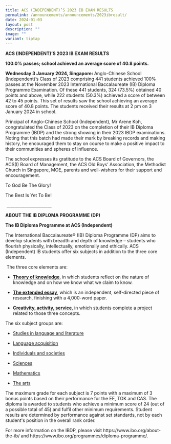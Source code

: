 ```yaml
---
title: ACS (INDEPENDENT)’S 2023 IB EXAM RESULTS
permalink: /announcements/announcements/2023ibresult/
date: 2024-01-03
layout: post
description: ""
image: ""
variant: tiptap
---
```

<p><strong>ACS (INDEPENDENT)’S 2023 IB EXAM RESULTS</strong></p><p><strong>100.0% passes; school achieved an average score of 40.8 points.</strong></p><p><strong>Wednesday 3 January 2024, Singapore: </strong>Anglo-Chinese School (Independent)’s Class of 2023 comprising 441 students achieved 100% passes at the November 2023 International Baccalaureate (IB) Diploma Programme Examination. Of these 441 students, 324 (73.5%) obtained 40 points and above, while 222 students (50.3%) achieved a score of between 42 to 45 points. This set of results saw the school achieving an average score of 40.8 points. The students received their results at 2 pm on 3 January 2024 in school.</p><p>Principal of Anglo-Chinese School (Independent), Mr Arene Koh, congratulated the Class of 2023 on the completion of their IB Diploma Programme (IBDP) and the strong showing in their 2023 IBDP examinations. Noting that this batch had made their mark by breaking records and making history, he encouraged them to stay on course to make a positive impact to their communities and spheres of influence.</p><p>The school expresses its gratitude to the ACS Board of Governors, the ACS(I) Board of Management, the ACS Old Boys’ Association, the Methodist Church in Singapore, MOE, parents and well-wishers for their support and encouragement.</p><p>To God Be The Glory!</p><p>The Best Is Yet To Be!</p><p>&nbsp;______________________</p><p><strong>ABOUT THE IB DIPLOMA PROGRAMME (DP)</strong></p><p><strong>The IB Diploma Programme at ACS (Independent)</strong></p><p>The International Baccalaureate® (IB) Diploma Programme (DP) aims to develop students with breadth and depth of knowledge – students who flourish physically, intellectually, emotionally and ethically. ACS (Independent) IB students offer six subjects in addition to the three core elements.</p><p>&nbsp;The three core elements are:&nbsp;</p><ul data-tight="true" class="tight"><li><p><strong><a href="https://www.ibo.org/programmes/diploma-programme/curriculum/theory-of-knowledge/" rel="noopener noreferrer nofollow" target="_blank">Theory of knowledge</a></strong>, in which students reflect on the nature of knowledge and on how we know what we claim to know.</p></li><li><p><strong><a href="https://www.ibo.org/programmes/diploma-programme/curriculum/extended-essay/" rel="noopener noreferrer nofollow" target="_blank">The extended essay</a></strong>, which is an independent, self-directed piece of research, finishing with a 4,000-word paper.</p></li><li><p><strong><a href="https://ibo.org/programmes/diploma-programme/curriculum/dp-core/creativity-activity-and-service/" rel="noopener noreferrer nofollow" target="_blank">Creativity, activity, service</a></strong>, in which students complete a project related to those three concepts.&nbsp;</p></li></ul><p>The six subject groups are:&nbsp;</p><ul data-tight="true" class="tight"><li><p><a href="https://www.ibo.org/programmes/diploma-programme/curriculum/language-and-literature/" rel="noopener noreferrer nofollow" target="_blank">Studies in language and literature</a></p></li><li><p><a href="https://www.ibo.org/programmes/diploma-programme/curriculum/language-acquisition/" rel="noopener noreferrer nofollow" target="_blank">Language acquisition</a></p></li><li><p><a href="https://www.ibo.org/programmes/diploma-programme/curriculum/individuals-and-societies/" rel="noopener noreferrer nofollow" target="_blank">Individuals and societies</a></p></li><li><p><a href="https://www.ibo.org/programmes/diploma-programme/curriculum/sciences/" rel="noopener noreferrer nofollow" target="_blank">Sciences</a></p></li><li><p><a href="https://www.ibo.org/programmes/diploma-programme/curriculum/mathematics/" rel="noopener noreferrer nofollow" target="_blank">Mathematics</a></p></li><li><p><a href="https://www.ibo.org/programmes/diploma-programme/curriculum/the-arts/" rel="noopener noreferrer nofollow" target="_blank">The arts</a></p></li></ul><p>The maximum grade for each subject is 7 points with a maximum of 3 bonus points based on their performance for the EE, TOK and CAS. The diploma is awarded to students who achieve a minimum score of 24 (out of a possible total of 45) and fulfil other minimum requirements. <a rel="noopener noreferrer nofollow" target="_blank">Student results are determined by performance against set standards, not by each student's position in the overall rank order.</a>&nbsp;</p><p>For more information on the IBDP, please visit <a rel="noopener noreferrer nofollow" target="_blank">https://www.ibo.org/about-the-ib/</a> and <a rel="noopener noreferrer nofollow" target="_blank">https://www.ibo.org/programmes/diploma-programme/</a>.</p>